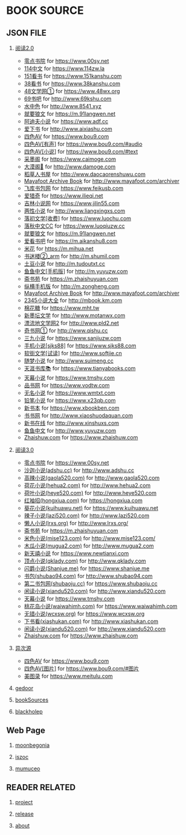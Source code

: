 BOOK SOURCE
=============

JSON FILE
----------------

1. [阅读2.0](booksource/yuedu/booksource.json)

    * [零点书院](booksource/yuedu/00sy.net.json)
        for <https://www.00sy.net>
    * [114中文](booksource/yuedu/114zw.la.json)
        for <https://www.114zw.la>
    * [151看书](booksource/yuedu/151kanshu.com.json)
        for <https://www.151kanshu.com>
    * [38看书](booksource/yuedu/38kanshu.com.json)
        for <https://www.38kanshu.com>
    * [48文学网①](booksource/yuedu/48wx.org.json)
        for <https://www.48wx.org>
    * [69书吧](booksource/yuedu/69kshu.com.json)
        for <http://www.69kshu.com>
    * [水中色](booksource/yuedu/8541.xyz.json)
        for <http://www.8541.xyz>
    * [就要狼文](booksource/yuedu/91langwen.net.json)
        for <https://m.91langwen.net>
    * [阿迪夫小说](booksource/yuedu/adf.cc.json)
        for <https://www.adf.cc>
    * [爱下书](booksource/yuedu/aixiashu.com.json)
        for <http://www.aixiashu.com>
    * [四色AV](booksource/yuedu/bou9.com.json)
        for <https://www.bou9.com>
    * [四色AV[有声]](booksource/yuedu/bou9.com_audio.json)
        for <https://www.bou9.com/#audio>
    * [四色AV[小说]](booksource/yuedu/bou9.com_text.json)
        for <https://www.bou9.com/#text>
    * [采墨阁](booksource/yuedu/caimoge.com.json)
        for <https://www.caimoge.com>
    * [大漠阁🔞](booksource/yuedu/damoge.com.json)
        for <http://www.damoge.com>
    * [稻草人书屋](booksource/yuedu/daocaorenshuwu.com.json)
        for <http://www.daocaorenshuwu.com>
    * [Mayafoot Archive Book](booksource/yuedu/discuz_archiver.json)
        for <http://www.mayafoot.com/archiver>
    * [飞库书包网](booksource/yuedu/feikusb.com.json)
        for <https://www.feikusb.com>
    * [爱猎奇](booksource/yuedu/ilieqi.net.json)
        for <https://www.ilieqi.net>
    * [吉林小说网](booksource/yuedu/jilin55.com.json)
        for <https://www.jilin55.com>
    * [两性小说](booksource/yuedu/liangxingxs.com.json)
        for <http://www.liangxingxs.com>
    * [落初文学[收费]](booksource/yuedu/luochu.com.json)
        for <https://www.luochu.com>
    * [落秋中文CC](booksource/yuedu/luoqiuzw.cc.json)
        for <https://www.luoqiuzw.cc>
    * [就要狼文](booksource/yuedu/m.91langwen.net.json)
        for <https://m.91langwen.net>
    * [爱看书吧](booksource/yuedu/m.aikanshu8.com.json)
        for <https://m.aikanshu8.com>
    * [米花](booksource/yuedu/m.mihua.net.json)
        for <https://m.mihua.net>
    * [书迷楼②_arm](booksource/yuedu/m.shumil.com.json)
        for <http://m.shumil.com>
    * [土豆小说](booksource/yuedu/m.tudoutxt.cc.json)
        for <http://m.tudoutxt.cc>
    * [鱼鱼中文[手机版]](booksource/yuedu/m.yuyuzw.com.json)
        for <http://m.yuyuzw.com>
    * [斋书苑](booksource/yuedu/m.zhaishuyuan.com.json)
        for <https://m.zhaishuyuan.com>
    * [纵横手机版](booksource/yuedu/m.zongheng.com.json)
        for <http://m.zongheng.com>
    * [Mayafoot Archive Book](booksource/yuedu/mayafoot.com_archiver.json)
        for <http://www.mayafoot.com/archiver>
    * [2345小说大全](booksource/yuedu/mbook.km.com.json)
        for <http://mbook.km.com>
    * [棉花糖](booksource/yuedu/mht.tw.json)
        for <https://www.mht.tw>
    * [新墨坛文学](booksource/yuedu/motanwx.com.json)
        for <http://www.motanwx.com>
    * [漂流地文学网2](booksource/yuedu/pld2.net.json)
        for <http://www.pld2.net>
    * [奇书网①](booksource/yuedu/qishu.cc.json)
        for <http://www.qishu.cc>
    * [三九小说](booksource/yuedu/sanjiuzw.com.json)
        for <https://www.sanjiuzw.com>
    * [手机小说[sjks88]](booksource/yuedu/sjks88.com.json)
        for <https://www.sjks88.com>
    * [软街文学[试读]](booksource/yuedu/softjie.cn.json)
        for <http://www.softjie.cn>
    * [随梦小说](booksource/yuedu/suimeng.cc.json)
        for <http://www.suimeng.cc>
    * [天涯书库📚](booksource/yuedu/tianyabooks.com.json)
        for <https://www.tianyabooks.com>
    * [天幕小说](booksource/yuedu/tmshy.com.json)
        for <https://www.tmshy.com>
    * [品书网](booksource/yuedu/vodtw.com.json)
        for <https://www.vodtw.com>
    * [无名小说](booksource/yuedu/wmtxt.com.json)
        for <https://www.wmtxt.com>
    * [铅笔小说](booksource/yuedu/x23qb.com.json)
        for <https://www.x23qb.com>
    * [新书本](booksource/yuedu/xbookben.com.json)
        for <https://www.xbookben.com>
    * [书书网](booksource/yuedu/xiaoshuodaquan.com.json)
        for <http://www.xiaoshuodaquan.com>
    * [新书在线](booksource/yuedu/xinshuxs.com.json)
        for <http://www.xinshuxs.com>
    * [鱼鱼中文](booksource/yuedu/yuyuzw.com.json)
        for <http://www.yuyuzw.com>
    * [Zhaishuw.com](booksource/yuedu/zhaishuw.com.json)
        for <https://www.zhaishuw.com>

2. [阅读3.0](booksource/legado/booksource.json)

    * [零点书院](booksource/legado/00sy.net.json)
        for <https://www.00sy.net>
    * [沙迦小说(adshu.cc)](booksource/legado/adshu.cc.json)
        for <http://www.adshu.cc>
    * [高辣小说(gaola520.com)](booksource/legado/gaola520.com.json)
        for <http://www.gaola520.com>
    * [荷花小说(hehua2.com)](booksource/legado/hehua2.com.json)
        for <http://www.hehua2.com>
    * [荷叶小说(heye520.com)](booksource/legado/heye520.com.json)
        for <http://www.heye520.com>
    * [红袖招(hongxiua.com)](booksource/legado/hongxiua.com.json)
        for <https://hongxiua.com>
    * [葵花小说(kuihuawu.net)](booksource/legado/kuihuawu.net.json)
        for <https://www.kuihuawu.net>
    * [辣子小说(lazi520.com)](booksource/legado/lazi520.com.json)
        for <http://www.lazi520.com>
    * [懒人小说(lrxs.org)](booksource/legado/lrxs.org.json)
        for <http://www.lrxs.org/>
    * [斋书苑](booksource/legado/m.zhaishuyuan.com.json)
        for <https://m.zhaishuyuan.com>
    * [米色小说(mise123.com)](booksource/legado/mise123.com.json)
        for <http://www.mise123.com/>
    * [木瓜小说(mugua2.com)](booksource/legado/mugua2.com.json)
        for <http://www.mugua2.com>
    * [新天禧小说](booksource/legado/newtianxi.com.json)
        for <https://www.newtianxi.com>
    * [顶点小说(qklady.com)](booksource/legado/qklady.com.json)
        for <http://www.qklady.com>
    * [闪爵小说(Shanjue.me)](booksource/legado/shanjue.me.json)
        for <https://www.shanjue.me>
    * [书包(shubao94.com)](booksource/legado/shubao97.com.json)
        for <http://www.shubao94.com>
    * [第二书包网(shubaoju.cc)](booksource/legado/shubaoju.cc.json)
        for <https://www.shubaoju.cc>
    * [闲读小说(xiandu520.com)](booksource/legado/template_odd_even.json)
        for <http://www.xiandu520.com>
    * [天幕小说](booksource/legado/tmshy.com.json)
        for <https://www.tmshy.com>
    * [桃花岛小说(waiwahimh.com)](booksource/legado/waiwahimh.com.json)
        for <https://www.waiwahimh.com>
    * [无错小说(wcxsw.org)](booksource/legado/wcxsw.org.json)
        for <https://www.wcxsw.org>
    * [下书看(xiashukan.com)](booksource/legado/xiashukan.com.json)
        for <http://www.xiashukan.com>
    * [闲读小说(xiandu520.com)](booksource/legado/xidu520.com.json)
        for <http://www.xiandu520.com>
    * [Zhaishuw.com](booksource/legado/zhaishuw.com.json)
        for <https://www.zhaishuw.com>

3. [异次源](booksource/YiCiYuan/booksource.json)

    * [四色AV](booksource/YiCiYuan/bou9.com.json)
        for <https://www.bou9.com>
    * [四色AV[图片]](booksource/YiCiYuan/bou9.com_image.json)
        for <https://www.bou9.com/#图片>
    * [美图录](booksource/YiCiYuan/meitulu.com.json)
        for <https://www.meitulu.com>



3. [gedoor](https://gedoor.github.io/MyBookshelf/bookSource.json)
4. [bookSources](https://booksources.github.io)
5. [blackholep](https://blackholep.github.io/20190815set1)

Web Page
----------------

1. [moonbegonia](https://moonbegonia.github.io/Source/)

2. [iszoc](http://ku.iszoc.com)

3. [mumuceo](http://ku.mumuceo.com)

READER RELATED
--------------

1. [project](https://github.com/gedoor/MyBookshelf)

2. [release](https://www.coolapk.com/apk/com.gedoor.moneybook)

3. [about](https://gedoor.github.io/MyBookshelf/)
